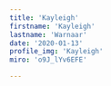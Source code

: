 ```yaml
---
title: 'Kayleigh'
firstname: 'Kayleigh'
lastname: 'Warnaar'
date: '2020-01-13'
profile_img: 'Kayleigh'
miro: 'o9J_lYv6EFE'

---
```


